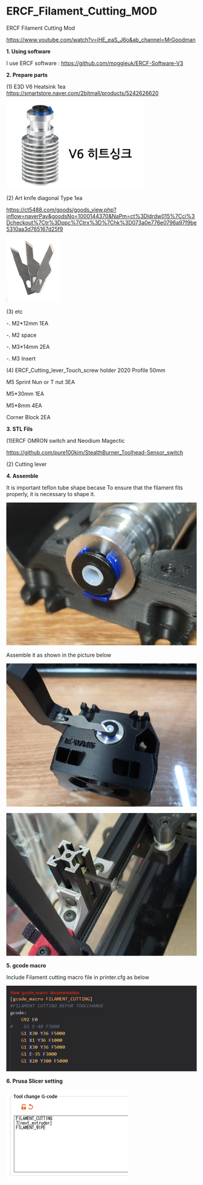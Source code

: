 # ERCF_Filament_Cutting_MOD
ERCF Filament Cutting Mod


https://www.youtube.com/watch?v=jHE_eaS_J6o&ab_channel=MrGoodman



**1. Using software**

I use ERCF software : https://github.com/moggieuk/ERCF-Software-V3


**2. Prepare parts**

(1) E3D V6 Heatsink  1ea
https://smartstore.naver.com/2bitmall/products/5242626620


![Image of ERCF Toolheadsensor](https://github.com/pure100kim/ERCF_Filament_Cutting_MOD/blob/main/Photos/E3DV6_HEATsink.png)



(2) Art knife  diagonal Type  1ea

https://ct5488.com/goods/goods_view.php?inflow=naverPay&goodsNo=1000144370&NaPm=ct%3Dldrdw015%7Cci%3Dcheckout%7Ctr%3Dppc%7Ctrx%3D%7Chk%3D073a0e776e0796a97f9be5310aa3d765167d25f9

![Image of ERCF Toolheadsensor](https://github.com/pure100kim/ERCF_Filament_Cutting_MOD/blob/main/Photos/ART_Knife.png)



(3) etc

-. M2*12mm 1EA

-. M2 space

-. M3*14mm 2EA

-. M3 Insert


(4) ERCF_Cutting_lever_Touch_screw holder
2020 Profile 50mm

M5 Sprint Nun or T nut 3EA

M5*30mm  1EA

M5*8mm 4EA

Corner Block 2EA






**3. STL Fils**


(1)ERCF OMRON switch and Neodium Magectic

https://github.com/pure100kim/StealthBurner_Toolhead-Sensor_switch


(2) Cutting lever





**4. Assemble**

It is important teflon tube shape becase To ensure that the filament fits properly, it is necessary to shape it.

![Image of ERCF Toolheadsensor](https://github.com/pure100kim/ERCF_Filament_Cutting_MOD/blob/main/Photos/ERCF_teflon_tube_shape.jpg)


Assemble it as shown in the picture below

![Image of ERCF Toolheadsensor](https://github.com/pure100kim/ERCF_Filament_Cutting_MOD/blob/main/Photos/ERCF_Cutting_lever_assemble.jpg)






![Image of ERCF Toolheadsensor](https://github.com/pure100kim/ERCF_Filament_Cutting_MOD/blob/main/Photos/ERCF_Cutting_lever_Touch_screw%20holder.jpg)






**5. gcode macro**

Include Filament cutting macro file in printer.cfg  as below

![Image of ERCF Toolheadsensor](https://github.com/pure100kim/ERCF_Filament_Cutting_MOD/blob/main/Photos/ERCF_Filament_cutting_macro.png)



**6. Prusa Slicer setting**

![Image of ERCF Toolheadsensor](https://github.com/pure100kim/ERCF_Filament_Cutting_MOD/blob/main/Photos/ERCF_Prusa_slicer_command.png)








